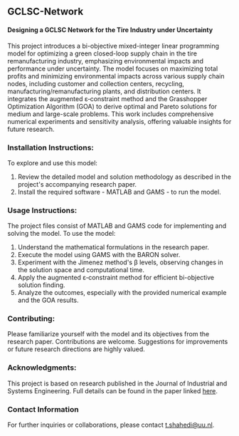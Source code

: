## GCLSC-Network
#### Designing a GCLSC Network for the Tire Industry under Uncertainty
This project introduces a bi-objective mixed-integer linear programming model for optimizing a green closed-loop supply chain in the tire remanufacturing industry, emphasizing environmental impacts and performance under uncertainty. The model focuses on maximizing total profits and minimizing environmental impacts across various supply chain nodes, including customer and collection centers, recycling, manufacturing/remanufacturing plants, and distribution centers. It integrates the augmented ε‑constraint method and the Grasshopper Optimization Algorithm (GOA) to derive optimal and Pareto solutions for medium and large-scale problems. This work includes comprehensive numerical experiments and sensitivity analysis, offering valuable insights for future research.

### Installation Instructions:
To explore and use this model:
1. Review the detailed model and solution methodology as described in the project's accompanying research paper.
2. Install the required software - MATLAB and GAMS - to run the model.

### Usage Instructions:
The project files consist of MATLAB and GAMS code for implementing and solving the model. To use the model:
1. Understand the mathematical formulations in the research paper.
2. Execute the model using GAMS with the BARON solver.
3. Experiment with the Jimenez method's β levels, observing changes in the solution space and computational time.
4. Apply the augmented ε‑constraint method for efficient bi-objective solution finding.
5. Analyze the outcomes, especially with the provided numerical example and the GOA results.

### Contributing:
Please familiarize yourself with the model and its objectives from the research paper. Contributions are welcome. Suggestions for improvements or future research directions are highly valued. 

### Acknowledgments:
This project is based on research published in the Journal of Industrial and Systems Engineering. Full details can be found in the paper linked [here]([url](https://www.jise.ir/article_136455_f58d8a5e5ab96b309f422042c70cd112.pdf)).
### Contact Information
For further inquiries or collaborations, please contact t.shahedi@uu.nl.
